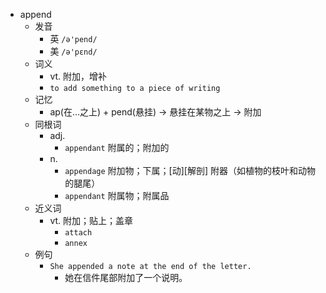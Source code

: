 - append
  - 发音
    - 英 `/ə'pend/`
    - 美 `/ə'pɛnd/`
  - 词义
    - vt. 附加，增补
    - `to add something to a piece of writing`
  - 记忆
    - ap(在…之上) + pend(悬挂) → 悬挂在某物之上 → 附加
  - 同根词
    - adj.
      - `appendant` 附属的；附加的
    - n.
      - `appendage` 附加物；下属；[动][解剖] 附器（如植物的枝叶和动物的腿尾）
      - `appendant` 附属物；附属品
  - 近义词
    - vt. 附加；贴上；盖章
      - `attach`
      - `annex`
  - 例句
    - `She appended a note at the end of the letter.`
      - 她在信件尾部附加了一个说明。

